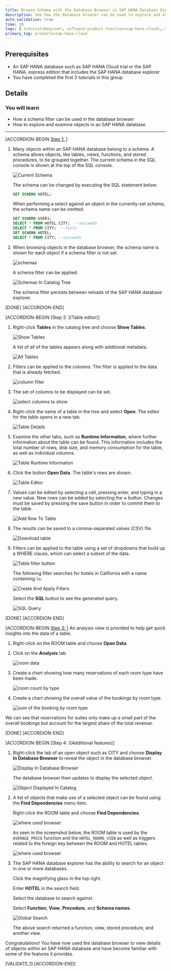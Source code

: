 ```yaml
---
title: Browse Schema with the Database Browser in SAP HANA Database Explorer
description: See how the database browser can be used to explore and examine objects in an SAP HANA database.
auto_validation: true
time: 10
tags: [ tutorial>beginner, software-product-function>sap-hana-cloud\,-sap-hana-database, products>sap-hana, products>sap-hana\,-express-edition]
primary_tag: products>sap-hana-cloud
---
```


## Prerequisites
- An SAP HANA database such as SAP HANA Cloud trial or the SAP HANA, express edition that includes the SAP HANA database explorer
- You have completed the first 3 tutorials in this group

## Details
### You will learn
  - How a schema filter can be used in the database browser
  - How to explore and examine objects in an SAP HANA database

---

[ACCORDION-BEGIN [Step 1: ](Schemas)]

1. Many objects within an SAP HANA database belong to a schema.  A schema allows objects, like tables, views, functions, and stored procedures, to be grouped together.  The current schema in the SQL console is shown at the top of the SQL console.  

    ![Current Schema](CurrentSchema.png)

    The schema can be changed by executing the SQL statement below:

    ```SQL
    SET SCHEMA HOTEL;
    ```

    When performing a select against an object in the currently-set schema, the schema name can be omitted.

    ```SQL
    SET SCHEMA USER1;
    SELECT * FROM HOTEL.CITY;  --succeeds
    SELECT * FROM CITY;  --fails
    SET SCHEMA HOTEL;
    SELECT * FROM CITY; --succeeds
    ```

2. When browsing objects in the database browser, the schema name is shown for each object if a schema filter is not set.

    ![schemas](schemas.png)

    A schema filter can be applied.

    ![Schemas In Catalog Tree](schemaFilter2.png)

    The schema filter persists between reloads of the SAP HANA database explorer.

[DONE]
[ACCORDION-END]

[ACCORDION-BEGIN [Step 2: ](Table editor)]

1. Right-click **Tables** in the catalog tree and choose **Show Tables**.  

    ![Show Tables](ShowTables.png)

    A list of all of the tables appears along with additional metadata.

    ![All Tables](AllTables.png)

2.  Filters can be applied to the columns.  The filter is applied to the data that is already fetched.

    ![column filter](column-filter.png)


3. The set of columns to be displayed can be set.

    ![select columns to show](hide-show-columns.png)

4. Right-click the name of a table in the tree and select **Open**.  The editor for the table opens in a new tab.

    ![Table Details](TableDetails.png)

5. Examine the other tabs, such as **Runtime Information**, where further information about the table can be found. This information includes the total number of rows, disk size, and memory consumption for the table, as well as individual columns.

    ![Table Runtime Information](TableRuntimeInfo.png)

6. Click the button **Open Data**.  The table's rows are shown.

    ![Table Editor](TableEditor.png)

7. Values can be edited by selecting a cell, pressing enter, and typing in a new value.  New rows can be added by selecting the **+** button.  Changes must be saved by pressing the save button in order to commit them to the table.

    ![Add Row To Table](InsertRow.png)

8. The results can be saved to a comma-separated values (CSV) file.

    ![Download table](download.png)

9. Filters can be applied to the table using a set of dropdowns that build up a WHERE clause, which can select a subset of the data.  

    ![Table filter button](filterButton.png)

    The following filter searches for hotels in California with a name containing `lo`.

    ![Create And Apply Filters](CreateFilters.png)

    Select the **SQL** button to see the generated query.

    ![SQL Query](SQLQuery.png)


[DONE]
[ACCORDION-END]

[ACCORDION-BEGIN [Step 3: ](Analysis)]
An analysis view is provided to help get quick insights into the data of a table.

1. Right-click on the ROOM table and choose **Open Data**.

2. Click on the **Analysis** tab.

    ![room data](room-data.png)

3. Create a chart showing how many reservations of each room type have been made.

    ![room count by type](room-count-by-type.png)

4. Create a chart showing the overall value of the bookings by room type.

    ![sum of the booking by room type](room-price-sum.png)

We can see that reservations for suites only make up a small part of the overall bookings but account for the largest share of the total revenue.

[DONE]
[ACCORDION-END]


[ACCORDION-BEGIN [Step 4: ](Additional features)]

1. Right-click the tab of an open object such as CITY and choose  **Display In Database Browser** to reveal the object in the database browser.

    ![Display In Database Browser](DisplayInDatabaseBrowser.png)

    The database browser then updates to display the selected object.

    ![Object Displayed In Catalog](ObjectOpenedInCatalog.png)

2.  A list of objects that make use of a selected object can be found using the **Find Dependencies** menu item.  

    Right-click the ROOM table and choose **Find Dependencies**.

    ![where used browser](where-used.png)

    As seen in the screenshot below, the ROOM table is used by the `AVERAGE_PRICE` function and the `HOTEL_ROOMS_VIEW` as well as triggers related to the foreign key between the ROOM and HOTEL tables.

    ![where used browser](where-used2.png)

3. The SAP HANA database explorer has the ability to search for an object in one or more databases.

    Click the magnifying glass in the top right.  

    Enter **HOTEL** in the search field.  

    Select the database to search against.  

    Select **Function**, **View**, **Procedure**, and **Schema names**.  

    ![Global Search](GlobalSearch.png)

    The above search returned a function, view, stored procedure, and another view.

Congratulations! You have now used the database browser to view details of objects within an SAP HANA database and have become familiar with some of the features it provides.

[VALIDATE_1]
[ACCORDION-END]
